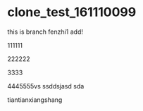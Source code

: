# clone_test_161110099


this is branch fenzhi1 add!

111111

222222

3333

4445555vs
ssddsjasd
sda

tiantianxiangshang